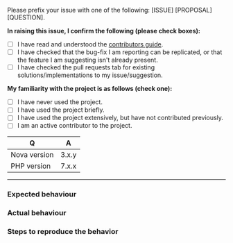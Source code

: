 Please prefix your issue with one of the following: [ISSUE] [PROPOSAL] [QUESTION].

__In raising this issue, I confirm the following (please check boxes):__

- [ ] I have read and understood the [contributors guide](CONTRIBUTING.md).
- [ ] I have checked that the bug-fix I am reporting can be replicated, or that the feature I am suggesting isn't already present.
- [ ] I have checked the pull requests tab for existing solutions/implementations to my issue/suggestion.

__My familiarity with the project is as follows (check one):__

- [ ] I have never used the project.
- [ ] I have used the project briefly.
- [ ] I have used the project extensively, but have not contributed previously.
- [ ] I am an active contributor to the project.

| Q            | A
| -------------| ---
| Nova version | 3.x.y
| PHP version  | 7.x.x

---

### Expected behaviour

### Actual behaviour

### Steps to reproduce the behavior
